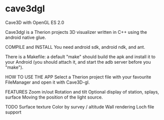# cave3dgl
Cave3D with OpenGL ES 2.0

Cave3dgl is a Therion projects 3D visualizer written in C++ using the android native glue.

COMPILE and INSTALL
You need android sdk, android ndk, and ant. 

There is a Makefile:
a default "make" should build the apk and install it to your Android (you should attach it, 
and start the adb server before you "make").


HOW TO USE THE APP
Select a Therion project file with your favourite FileManager and open it with Cave3D-gl.

FEATURES
Zoom in/out
Rotation and tilt
Optional display of station, splays, surface
Moving the position of the light source.

TODO
Surface texture
Color by survey / altitude
Wall rendering
Loch file support

